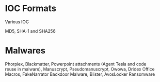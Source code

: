 # IOC Formats

Various IOC

MD5, SHA-1 and SHA256

# Malwares

Phorpiex,
Blackmatter, 
Powerpoint attachments (Agent Tesla and code reuse in malware),
Manuscrypt, 
Pseudomanuscrypt, 
Owowa, 
Dridex Office Macros,
FakeNarrator Backdoor Malware,
Blister,
AvosLocker Ransomware
